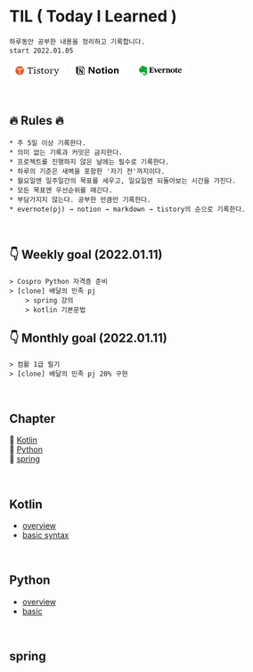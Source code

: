 # TIL  ( Today I Learned )
    하루동안 공부한 내용을 정리하고 기록합니다.  
    start 2022.01.05 

[![tistory](./tistory.png)](https://code-review.tistory.com/) 
[![tistory](./notion.png)](https://foggy-silica-61a.notion.site/TIL-ee6830b8923f44e2951f13ad55516e69) 
[![tistory](./evernote.png)](https://www.evernote.com/shard/s724/sh/17e5ce44-0bec-7f0d-73cf-98687cf14921/147dccda00c98884482556fe0e24bc90) 

<br>

## 🔥 Rules 🔥
    * 주 5일 이상 기록한다.
    * 의미 없는 기록과 커밋은 금지한다.
    * 프로젝트를 진행하지 않은 날에는 필수로 기록한다.
    * 하루의 기준은 새벽을 포함한 '자기 전'까지이다.
    * 월요일엔 일주일간의 목표를 세우고, 일요일엔 되돌아보는 시간을 가진다.
    * 모든 목표엔 우선순위를 매긴다.
    * 부담가지지 않는다. 공부한 만큼만 기록한다.
    * evernote(pj) → notion → markdown → tistory의 순으로 기록한다.

<br>

## 👇 Weekly goal (2022.01.11)
    > Cospro Python 자격증 준비
    > [clone] 배달의 민족 pj
        > spring 강의
        > kotlin 기본문법

## 👇 Monthly goal (2022.01.11)
    > 컴활 1급 필기
    > [clone] 배달의 민족 pj 20% 구현

<br>


## Chapter
🎈 [Kotlin](#Kotlin)  
🎈 [Python](#Python)  
🎈 [spring](#Python)

<br>

## Kotlin
* [overview](./Kotlin/overview.md)
* [basic syntax](./Kotlin/basic-syntax.md)

<br>

## Python
* [overview](./Python/overview.md)
* [basic](./Python/basic-syntax.md)

<br>

## spring